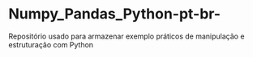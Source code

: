 # Numpy_Pandas_Python-pt-br-
Repositório usado para armazenar exemplo práticos de manipulação e estruturação com Python
